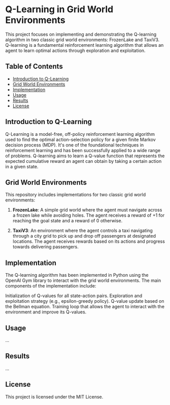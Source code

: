 # Q-Learning in Grid World Environments

This project focuses on implementing and demonstrating the Q-learning algorithm in two classic grid world environments: FrozenLake and TaxiV3. Q-learning is a fundamental reinforcement learning algorithm that allows an agent to learn optimal actions through exploration and exploitation.

## Table of Contents

- [Introduction to Q-Learning](#introduction-to-q-learning)
- [Grid World Environments](#grid-world-environments)
- [Implementation](#implementation)
- [Usage](#usage)
- [Results](#results)
- [License](#license)

## Introduction to Q-Learning

Q-Learning is a model-free, off-policy reinforcement learning algorithm used to find the optimal action-selection policy for a given finite Markov decision process (MDP). It's one of the foundational techniques in reinforcement learning and has been successfully applied to a wide range of problems. Q-learning aims to learn a Q-value function that represents the expected cumulative reward an agent can obtain by taking a certain action in a given state.

## Grid World Environments

This repository includes implementations for two classic grid world environments:

1. **FrozenLake**: A simple grid world where the agent must navigate across a frozen lake while avoiding holes. The agent receives a reward of +1 for reaching the goal state and a reward of 0 otherwise.

2. **TaxiV3**: An environment where the agent controls a taxi navigating through a city grid to pick up and drop off passengers at designated locations. The agent receives rewards based on its actions and progress towards delivering passengers.

## Implementation

The Q-learning algorithm has been implemented in Python using the OpenAI Gym library to interact with the grid world environments. The main components of the implementation include:

Initialization of Q-values for all state-action pairs.
Exploration and exploitation strategy (e.g., epsilon-greedy policy).
Q-value update based on the Bellman equation.
Training loop that allows the agent to interact with the environment and improve its Q-values.

## Usage

...

## Results

...

## License

This project is licensed under the MIT License.
